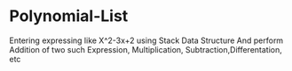 Polynomial-List
===============

Entering expressing like X^2-3x+2 using Stack Data Structure
And perform 
Addition of two such Expression,
Multiplication,
Subtraction,Differentation,
etc
